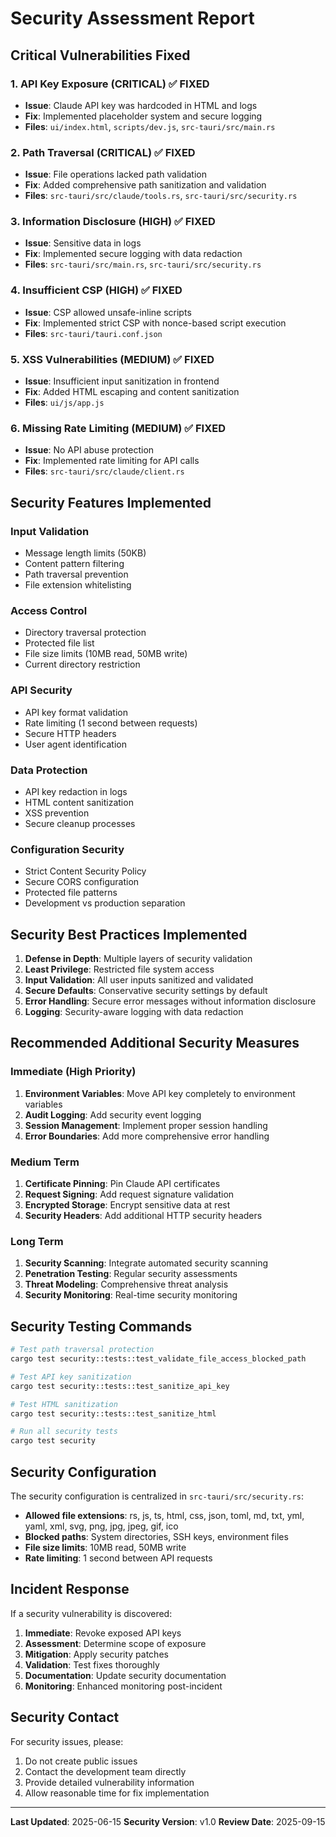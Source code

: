 # Security Assessment Report

## Critical Vulnerabilities Fixed

### 1. API Key Exposure (CRITICAL) ✅ FIXED
- **Issue**: Claude API key was hardcoded in HTML and logs
- **Fix**: Implemented placeholder system and secure logging
- **Files**: `ui/index.html`, `scripts/dev.js`, `src-tauri/src/main.rs`

### 2. Path Traversal (CRITICAL) ✅ FIXED  
- **Issue**: File operations lacked path validation
- **Fix**: Added comprehensive path sanitization and validation
- **Files**: `src-tauri/src/claude/tools.rs`, `src-tauri/src/security.rs`

### 3. Information Disclosure (HIGH) ✅ FIXED
- **Issue**: Sensitive data in logs
- **Fix**: Implemented secure logging with data redaction
- **Files**: `src-tauri/src/main.rs`, `src-tauri/src/security.rs`

### 4. Insufficient CSP (HIGH) ✅ FIXED
- **Issue**: CSP allowed unsafe-inline scripts
- **Fix**: Implemented strict CSP with nonce-based script execution
- **Files**: `src-tauri/tauri.conf.json`

### 5. XSS Vulnerabilities (MEDIUM) ✅ FIXED
- **Issue**: Insufficient input sanitization in frontend
- **Fix**: Added HTML escaping and content sanitization
- **Files**: `ui/js/app.js`

### 6. Missing Rate Limiting (MEDIUM) ✅ FIXED
- **Issue**: No API abuse protection
- **Fix**: Implemented rate limiting for API calls
- **Files**: `src-tauri/src/claude/client.rs`

## Security Features Implemented

### Input Validation
- Message length limits (50KB)
- Content pattern filtering
- Path traversal prevention
- File extension whitelisting

### Access Control
- Directory traversal protection
- Protected file list
- File size limits (10MB read, 50MB write)
- Current directory restriction

### API Security
- API key format validation
- Rate limiting (1 second between requests)
- Secure HTTP headers
- User agent identification

### Data Protection
- API key redaction in logs
- HTML content sanitization
- XSS prevention
- Secure cleanup processes

### Configuration Security
- Strict Content Security Policy
- Secure CORS configuration
- Protected file patterns
- Development vs production separation

## Security Best Practices Implemented

1. **Defense in Depth**: Multiple layers of security validation
2. **Least Privilege**: Restricted file system access
3. **Input Validation**: All user inputs sanitized and validated
4. **Secure Defaults**: Conservative security settings by default
5. **Error Handling**: Secure error messages without information disclosure
6. **Logging**: Security-aware logging with data redaction

## Recommended Additional Security Measures

### Immediate (High Priority)
1. **Environment Variables**: Move API key completely to environment variables
2. **Audit Logging**: Add security event logging
3. **Session Management**: Implement proper session handling
4. **Error Boundaries**: Add more comprehensive error handling

### Medium Term
1. **Certificate Pinning**: Pin Claude API certificates
2. **Request Signing**: Add request signature validation
3. **Encrypted Storage**: Encrypt sensitive data at rest
4. **Security Headers**: Add additional HTTP security headers

### Long Term
1. **Security Scanning**: Integrate automated security scanning
2. **Penetration Testing**: Regular security assessments
3. **Threat Modeling**: Comprehensive threat analysis
4. **Security Monitoring**: Real-time security monitoring

## Security Testing Commands

```bash
# Test path traversal protection
cargo test security::tests::test_validate_file_access_blocked_path

# Test API key sanitization
cargo test security::tests::test_sanitize_api_key

# Test HTML sanitization
cargo test security::tests::test_sanitize_html

# Run all security tests
cargo test security
```

## Security Configuration

The security configuration is centralized in `src-tauri/src/security.rs`:

- **Allowed file extensions**: rs, js, ts, html, css, json, toml, md, txt, yml, yaml, xml, svg, png, jpg, jpeg, gif, ico
- **Blocked paths**: System directories, SSH keys, environment files
- **File size limits**: 10MB read, 50MB write
- **Rate limiting**: 1 second between API requests

## Incident Response

If a security vulnerability is discovered:

1. **Immediate**: Revoke exposed API keys
2. **Assessment**: Determine scope of exposure
3. **Mitigation**: Apply security patches
4. **Validation**: Test fixes thoroughly
5. **Documentation**: Update security documentation
6. **Monitoring**: Enhanced monitoring post-incident

## Security Contact

For security issues, please:
1. Do not create public issues
2. Contact the development team directly
3. Provide detailed vulnerability information
4. Allow reasonable time for fix implementation

---

**Last Updated**: 2025-06-15
**Security Version**: v1.0
**Review Date**: 2025-09-15